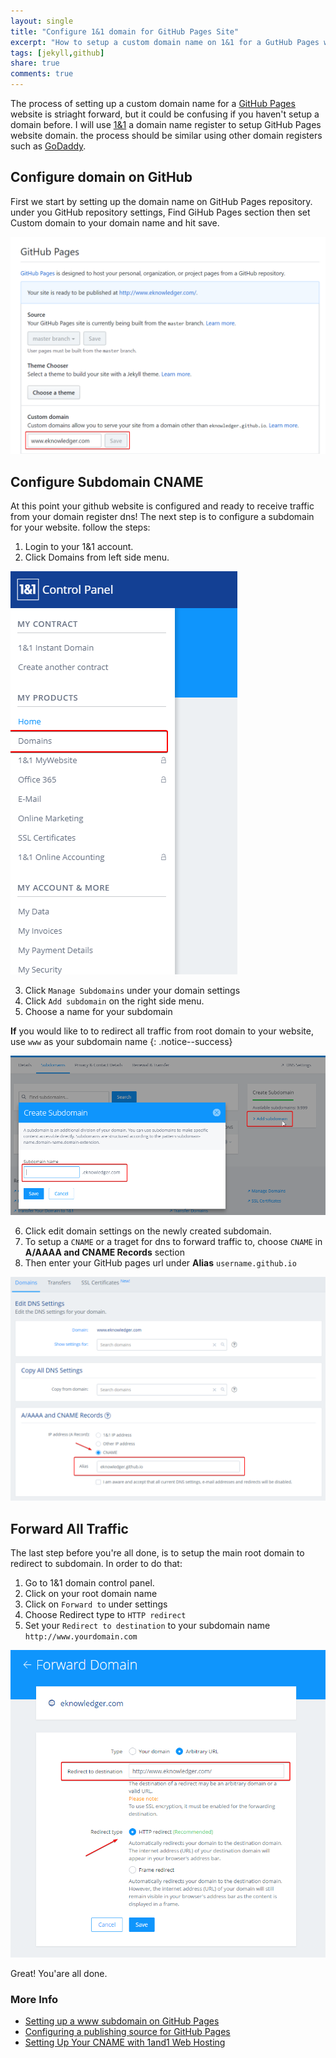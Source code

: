 ```yaml
---
layout: single
title: "Configure 1&1 domain for GitHub Pages Site"
excerpt: "How to setup a custom domain name on 1&1 for a GutHub Pages website"
tags: [jekyll,github]
share: true
comments: true
---
```


The process of setting up a custom domain name for a [GitHub Pages](https://pages.github.com/) website is striaght forward, but it could be confusing if you haven't setup a domain before. I will use [1&1](https://www.1and1.com) a domain name register to setup GitHub Pages website domain. the process should be similar using other domain registers such as [GoDaddy](https://www.godaddy.com/).

## Configure domain on GitHub

 First we start by setting up the domain name on GitHub Pages repository. under you GitHub repository settings, Find GiHub Pages section then set Custom domain to your domain name and hit save.

 <img src="/files/github_domain_2017-12-03.png">

## Configure Subdomain CNAME

 At this point your github website is configured and ready to receive traffic from your domain register dns! The next step is to configure a subdomain for your website. follow the steps:

 1. Login to your 1&1 account.
 2. Click Domains from left side menu.

 <img src="/files/domains_2017-12-03.png">
 
 3. Click `Manage Subdomains` under your domain settings
 4. Click `Add subdomain` on the right side menu.
 5. Choose a name for your subdomain

**If** you would like to to redirect all traffic from root domain to your website, use `www` as your subdomain name {: .notice--success}


 <img src="/files/subdomain_2017-12-03.png">

 6. Click edit domain settings on the newly created subdomain.
 7. To setup a `CNAME` or a traget for dns to forward traffic to, choose `CNAME` in **A/AAAA and CNAME Records** section
 8. Then enter your GitHub pages url under **Alias** `username.github.io`

 <img src="/files/cname_2017-12-03.png">

## Forward All Traffic

The last step before you're all done, is to setup the main root domain to redirect to subdomain. In order to do that:

1. Go to 1&1 domain control panel.
2. Click on your root domain name
3. Click on `Forward to` under settings
4. Choose Redirect type to `HTTP redirect`
5. Set your `Redirect to destination` to your subdomain name `http://www.yourdomain.com`

 <img src="/files/redirect_2017-12-03.png">

 Great! You'are all done.

### More Info

 * [Setting up a www subdomain on GitHub Pages](https://help.github.com/articles/setting-up-a-www-subdomain/)
 * [Configuring a publishing source for GitHub Pages](https://help.github.com/articles/configuring-a-publishing-source-for-github-pages/)
 * [Setting Up Your CNAME with 1and1 Web Hosting](https://documentation.unbounce.com/hc/en-us/articles/204432234-Setting-Up-Your-CNAME-with-1and1-Web-Hosting)